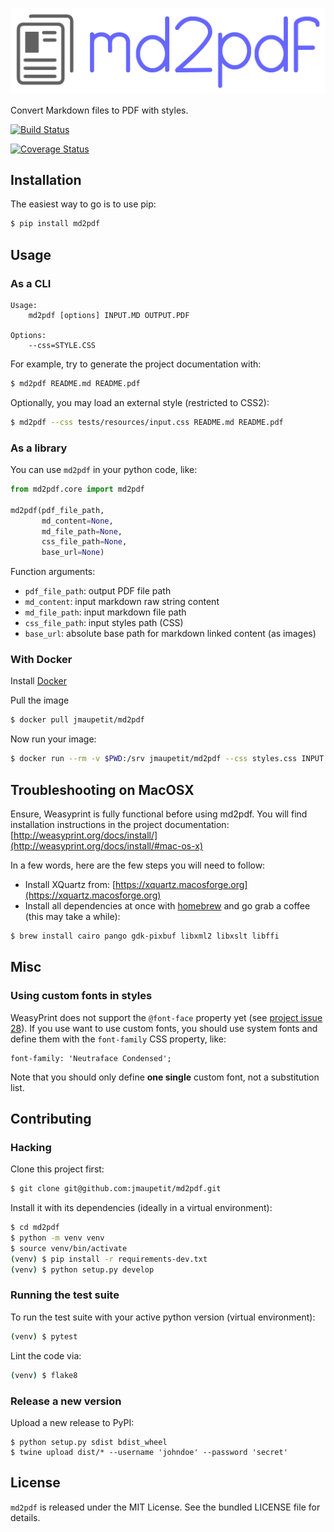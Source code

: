![md2pdf logo](./assets/md2pdf-logo.png)

Convert Markdown files to PDF with styles.

[![Build Status](https://travis-ci.org/jmaupetit/md2pdf.svg?branch=master)](https://travis-ci.org/jmaupetit/md2pdf)

[![Coverage Status](https://coveralls.io/repos/github/jmaupetit/md2pdf/badge.svg?branch=master)](https://coveralls.io/github/jmaupetit/md2pdf?branch=master)


## Installation

The easiest way to go is to use pip:

```bash
$ pip install md2pdf
```

## Usage

### As a CLI

```
Usage:
    md2pdf [options] INPUT.MD OUTPUT.PDF

Options:
    --css=STYLE.CSS
```

For example, try to generate the project documentation with:

```bash
$ md2pdf README.md README.pdf
```

Optionally, you may load an external style (restricted to CSS2):

```bash
$ md2pdf --css tests/resources/input.css README.md README.pdf
```

### As a library

You can use `md2pdf` in your python code, like:

```python
from md2pdf.core import md2pdf

md2pdf(pdf_file_path,
       md_content=None,
       md_file_path=None,
       css_file_path=None,
       base_url=None)
```

Function arguments:

* `pdf_file_path`: output PDF file path
* `md_content`: input markdown raw string content
* `md_file_path`: input markdown file path
* `css_file_path`: input styles path (CSS)
* `base_url`: absolute base path for markdown linked content (as images)

### With Docker

Install [Docker](https://www.docker.com/)

Pull the image

```bash
$ docker pull jmaupetit/md2pdf
```

Now run your image:

```bash
$ docker run --rm -v $PWD:/srv jmaupetit/md2pdf --css styles.css INPUT.MD OUTPUT.PDF
```

## Troubleshooting on MacOSX

Ensure, Weasyprint is fully functional before using md2pdf. You will find
installation instructions in the project documentation:
[http://weasyprint.org/docs/install/](http://weasyprint.org/docs/install/#mac-os-x)

In a few words, here are the few steps you will need to follow:

* Install XQuartz from:
  [https://xquartz.macosforge.org](https://xquartz.macosforge.org)
* Install all dependencies at once with
  [homebrew](http://mxcl.github.io/homebrew/) and go grab a coffee (this may
  take a while):

```bash
$ brew install cairo pango gdk-pixbuf libxml2 libxslt libffi
```

## Misc

### Using custom fonts in styles

WeasyPrint does not support the `@font-face` property yet (see [project issue
28](https://github.com/Kozea/WeasyPrint/issues/28)). If you use want to use
custom fonts, you should use system fonts and define them with the `font-family`
CSS property, like:

```
font-family: 'Neutraface Condensed';
```

Note that you should only define **one single** custom font, not a substitution
list.

## Contributing

### Hacking

Clone this project first:

```bash
$ git clone git@github.com:jmaupetit/md2pdf.git
```

Install it with its dependencies (ideally in a virtual environment):

```bash
$ cd md2pdf
$ python -m venv venv
$ source venv/bin/activate
(venv) $ pip install -r requirements-dev.txt
(venv) $ python setup.py develop
```

### Running the test suite

To run the test suite with your active python version (virtual environment):

```bash
(venv) $ pytest
```

Lint the code via:

```bash
(venv) $ flake8
```

### Release a new version

Upload a new release to PyPI:

```
$ python setup.py sdist bdist_wheel
$ twine upload dist/* --username 'johndoe' --password 'secret'
```

## License

`md2pdf` is released under the MIT License. See the bundled LICENSE file for
details.
